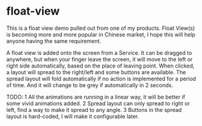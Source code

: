 float-view
==========
This is a float view demo pulled out from one of my products. Float View(s) is becoming more and more popular in Chinese market, I hope this will help anyone having the same requirement.

A float view is added onto the screen from a Service. It can be dragged to anywhere, but when your finger leave the screen, it will move to the left or right side automatically, based on the place of leaving point. When clicked, a layout will spread to the right/left and some buttons are available. The spread layout will fold automatically if no action is implemented for a period of time. And it will change to be grey if automatically in 2 seconds.

TODO:
1  All the animations are running in a linear way, it will be better if some vivid animations added.
2  Spread layout can only spread to right or left, find a way to make it spread to any angle.
3  Buttons in the spread layout is hard-coded, I will make it configurable later.
